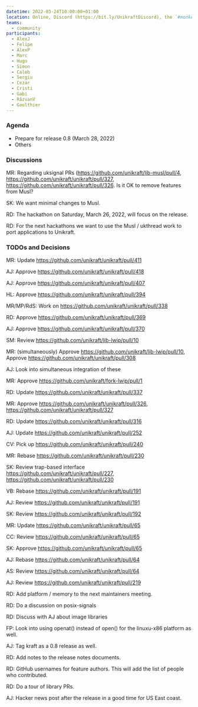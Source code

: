 ```yaml
---
datetime: 2022-03-24T10:00:00+01:00
location: Online, Discord (https://bit.ly/UnikraftDiscord), the `#monkey-business` voice channel
teams:
  - community
participants:
  - AlexJ
  - Felipe
  - AlexP
  - Marc
  - Hugo
  - Simon
  - Caleb
  - Sergiu
  - Cezar
  - Cristi
  - Gabi
  - RăzvanV
  - Gaulthier
---
```


### Agenda

* Prepare for release 0.8 (March 28, 2022)
* Others

### Discussions

MR: Regarding uksignal PRs (https://github.com/unikraft/lib-musl/pull/4, https://github.com/unikraft/unikraft/pull/327, https://github.com/unikraft/unikraft/pull/326. Is it OK to remove features from Musl?

SK: We want minimal changes to Musl.

RD: The hackathon on Saturday, March 26, 2022, will focus on the release.

RD: For the next hackathons we want to use the Musl / ukthread work to port applications to Unikraft.

### TODOs and Decisions

MR: Update https://github.com/unikraft/unikraft/pull/411

AJ: Approve https://github.com/unikraft/unikraft/pull/418

AJ: Approve https://github.com/unikraft/unikraft/pull/407

HL: Approve https://github.com/unikraft/unikraft/pull/394

MR/MP/RdS: Work on https://github.com/unikraft/unikraft/pull/338

RD: Approve https://github.com/unikraft/unikraft/pull/369

AJ: Approve https://github.com/unikraft/unikraft/pull/370

SM: Review https://github.com/unikraft/lib-lwip/pull/10

MR: (simultaneously) Approve https://github.com/unikraft/lib-lwip/pull/10, Approve https://github.com/unikraft/unikraft/pull/308

AJ: Look into simultaneous integration of these

MR: Approve https://github.com/unikraft/fork-lwip/pull/1

RD: Update https://github.com/unikraft/unikraft/pull/337

MR: Approve https://github.com/unikraft/unikraft/pull/326, https://github.com/unikraft/unikraft/pull/327

RD: Update https://github.com/unikraft/unikraft/pull/316

AJ: Update https://github.com/unikraft/unikraft/pull/252

CV: Pick up https://github.com/unikraft/unikraft/pull/240

MR: Rebase https://github.com/unikraft/unikraft/pull/230

SK: Review trap-based interface https://github.com/unikraft/unikraft/pull/227, https://github.com/unikraft/unikraft/pull/230

VB: Rebase https://github.com/unikraft/unikraft/pull/191

AJ: Review https://github.com/unikraft/unikraft/pull/191

SK: Review https://github.com/unikraft/unikraft/pull/192

MR: Update https://github.com/unikraft/unikraft/pull/65

CC: Review https://github.com/unikraft/unikraft/pull/65

SK: Approve https://github.com/unikraft/unikraft/pull/65

AJ: Rebase https://github.com/unikraft/unikraft/pull/64

AS: Review https://github.com/unikraft/unikraft/pull/64

AJ: Review https://github.com/unikraft/unikraft/pull/219

RD: Add platform / memory to the next maintainers meeting.

RD: Do a discussion on posix-signals

RD: Discuss with AJ about image libraries

FP: Look into using openat() instead of open() for the linuxu-x86 platform as well.

AJ: Tag kraft as a 0.8 release as well.

RD: Add notes to the release notes documents.

RD: GitHub usernames for feature authors.
This will add the list of people who contributed.

RD: Do a tour of library PRs.

AJ: Hacker news post after the release in a good time for US East coast.
